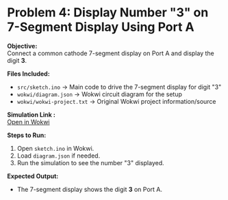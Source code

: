 # Problem 4: Display Number "3" on 7-Segment Display Using Port A

**Objective:**  
Connect a common cathode 7-segment display on Port A and display the digit **3**.

**Files Included:**  
- `src/sketch.ino` → Main code to drive the 7-segment display for digit "3"  
- `wokwi/diagram.json` → Wokwi circuit diagram for the setup  
- `wokwi/wokwi-project.txt` → Original Wokwi project information/source  

**Simulation Link :**  
[Open in Wokwi](https://wokwi.com/projects/443762338572657665)

**Steps to Run:**  
1. Open `sketch.ino` in Wokwi.  
2. Load `diagram.json` if needed.  
3. Run the simulation to see the number "3" displayed.  

**Expected Output:**  
- The 7-segment display shows the digit **3** on Port A.  
